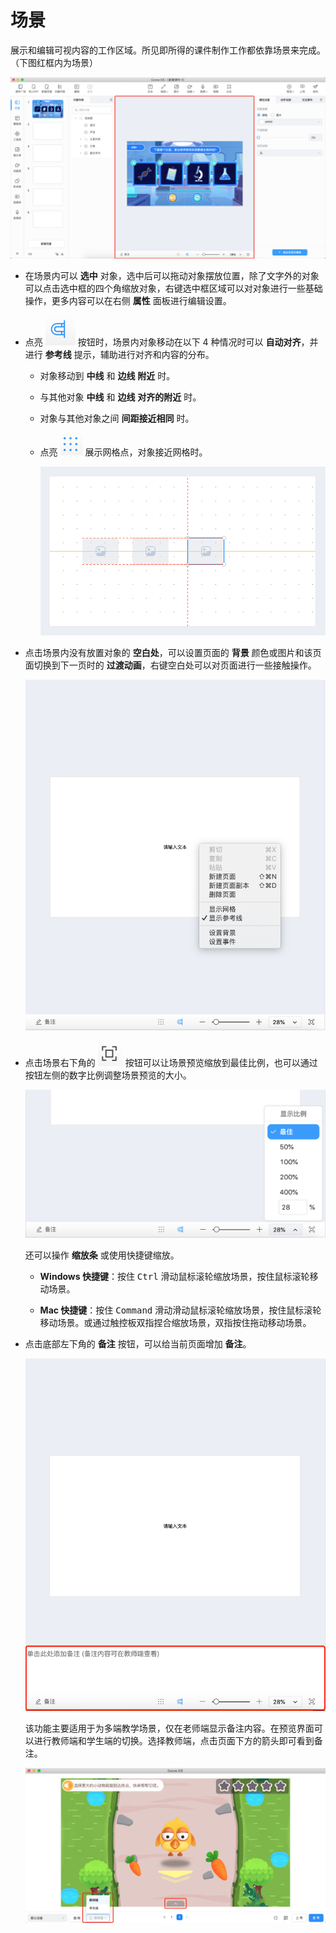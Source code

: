 # 场景

展示和编辑可视内容的工作区域。所见即所得的课件制作工作都依靠场景来完成。（下图红框内为场景）

![场景](img/scene.png)

- 在场景内可以 **选中** 对象，选中后可以拖动对象摆放位置，除了文字外的对象可以点击选中框的四个角缩放对象，右键选中框区域可以对对象进行一些基础操作，更多内容可以在右侧 **属性** 面板进行编辑设置。

- 点亮 ![参考线](img/adsorb.png) 按钮时，场景内对象移动在以下 4 种情况时可以 **自动对齐**，并进行 **参考线** 提示，辅助进行对齐和内容的分布。
    - 对象移动到 **中线** 和 **边线** **附近** 时。
    - 与其他对象 **中线** 和 **边线** **对齐的附近** 时。
    - 对象与其他对象之间 **间距接近相同** 时。
    - 点亮 ![显示网格](img/net.png) 展示网格点，对象接近网格时。

        ![参考线](img/guide_line.png)

- 点击场景内没有放置对象的 **空白处**，可以设置页面的 **背景** 颜色或图片和该页面切换到下一页时的 **过渡动画**，右键空白处可以对页面进行一些接触操作。

    ![右键空白处](img/scene2.png)

- 点击场景右下角的 ![最佳](img/best.png) 按钮可以让场景预览缩放到最佳比例，也可以通过按钮左侧的数字比例调整场景预览的大小。

    ![调整尺寸](img/scenesize.png)

    还可以操作 **缩放条** 或使用快捷键缩放。

    - **Windows 快捷键**：按住 <kbd>Ctrl</kbd> 滑动鼠标滚轮缩放场景，按住鼠标滚轮移动场景。

    - **Mac 快捷键**：按住 <kbd>Command</kbd> 滑动滑动鼠标滚轮缩放场景，按住鼠标滚轮移动场景。或通过触控板双指捏合缩放场景，双指按住拖动移动场景。

- 点击底部左下角的 **备注** 按钮，可以给当前页面增加 **备注**。

    ![备注](img/remarks.png)

    该功能主要适用于为多端教学场景，仅在老师端显示备注内容。在预览界面可以进行教师端和学生端的切换。选择教师端，点击页面下方的箭头即可看到备注。

    ![备注](img/tips.png)
